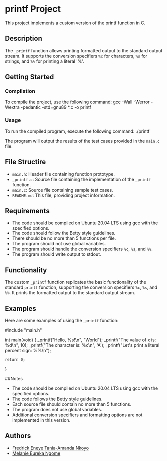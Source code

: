 # printf Project

This project implements a custom version of the printf function in C.

## Description

The `_printf` function allows printing formatted output to the standard output stream. It supports the conversion specifiers `%c` for characters, `%s` for strings, and `%%` for printing a literal '%'.

## Getting Started

### Compilation

To compile the project, use the following command:
gcc -Wall -Werror -Wextra -pedantic -std=gnu89 *.c -o printf


### Usage

To run the compiled program, execute the following command:
./printf


The program will output the results of the test cases provided in the `main.c` file.

## File Structire

- `main.h`: Header file containing function prototype.
- `_printf.c`: Source file containing the implementation of the `_printf` function.
- `main.c`: Source file containing sample test cases.
- `README.md`: This file, providing project information.

## Requirements

- The code should be compiled on Ubuntu 20.04 LTS using gcc with the specified options.
- The code should follow the Betty style guidelines.
- There should be no more than 5 functions per file.
- The program should not use global variables.
- The program should handle the conversion specifiers `%c`, `%s`, and `%%`.
- The program should write output to stdout.

## Functionality

The custom `_printf` function replicates the basic functionality of the standard `printf` function, supporting the conversion specifiers `%c`, `%s`, and `%%`. It prints the formatted output to the standard output stream.


## Examples

Here are some examples of using the `_printf` function:

#include "main.h"

int main(void)
{
    _printf("Hello, %s!\n", "World");
    _printf("The value of x is: %d\n", 10);
    _printf("The character is: %c\n", 'A');
    _printf("Let's print a literal percent sign: %%\n");

    return 0;
}


##Notes
- The code should be compiled on Ubuntu 20.04 LTS using gcc with the specified options.
- The code follows the Betty style guidelines.
- Each source file should contain no more than 5 functions.
- The program does not use global variables.
- Additional conversion specifiers and formatting options are not implemented in this version.

## Authors

- [Fredrick Eneye Tania-Amanda Nkoyo](https://github.com/crystal4000)
- [Melanie Eureka Ngome](https://github.com/Lanietodev)
